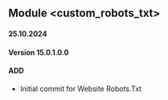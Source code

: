 ## Module <custom_robots_txt>

#### 25.10.2024
#### Version 15.0.1.0.0
#### ADD

- Initial commit for Website Robots.Txt
